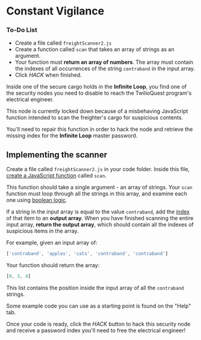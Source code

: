 # Constant Vigilance

<div class="aside">
<h3>To-Do List</h3>
<ul>
  <li>Create a file called <code>freightScanner2.js</code></li>
  <li>Create a function called <code>scan</code> that takes an array of strings as an argument.</li>
  <li>Your function must <b>return an array of numbers</b>. The array must contain the indexes of all occurrences of the string <code>contraband</code> in the input array.</li>
  <li>Click <em>HACK</em> when finished.</li>
</ul>
</div>

Inside one of the secure cargo holds in the **Infinite Loop**, you find one of the security nodes you need to disable to reach the TwilioQuest program's electrical engineer. 

This node is currently locked down because of a misbehaving JavaScript function intended to scan the freighter's cargo for suspicious contents.

You'll need to repair this function in order to hack the node and retrieve the missing index for the **Infinite Loop** master password.

## Implementing the scanner

Create a file called `freightScanner2.js` in your code folder. Inside this file, [create a JavaScript function](https://developer.mozilla.org/en-US/docs/Web/JavaScript/Guide/Functions) called `scan`.

This function should take a single argument - an array of strings. Your `scan` function must loop through all the strings in this array, and examine each one using [boolean logic](https://javascript.info/ifelse).

If a string in the input array is equal to the value `contraband`, add the [index](https://javascript.info/array#declaration) of that item to an **output array**. When you have finished scanning the entire input array, **return the output array**, which should contain all the indexes of suspicious items in the array.

For example, given an input array of:

```js
['contraband', 'apples', 'cats', 'contraband', 'contraband']
```

Your function should return the array:

```js
[0, 3, 4]
```

This list contains the position inside the input array of all the `contraband` strings.

Some example code you can use as a starting point is found on the "Help" tab. 

Once your code is ready, click the *HACK* button to hack this security node and receive a password index you'll need to free the electrical engineer!
